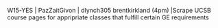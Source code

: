 W15-YES | PazZaitGivon | dlynch305 brentkirkland (4pm) |Scrape UCSB course pages for appripriate classes that fulfill certain GE requirements
